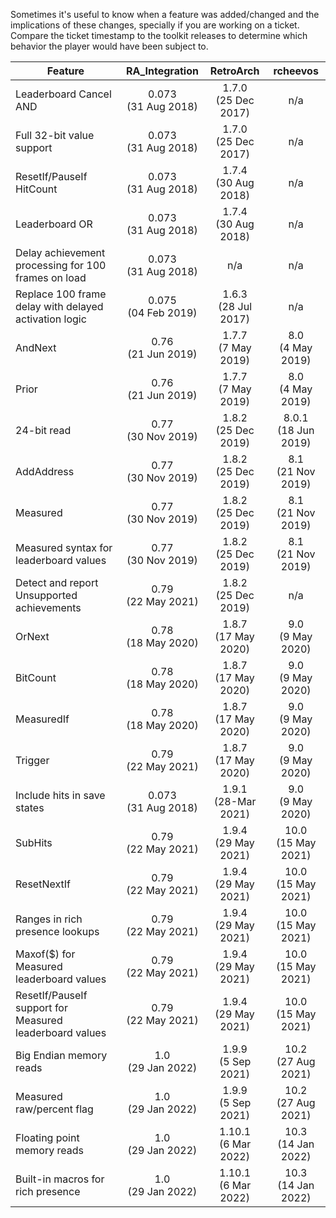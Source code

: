 Sometimes it's useful to know when a feature was added/changed and the implications of these changes, specially if you are working on a ticket. Compare the ticket timestamp to the toolkit releases to determine which behavior the player would have been subject to.

| Feature | RA_Integration | RetroArch | rcheevos |
| ------- |:--------------:|:---------:|:--------:|
| Leaderboard Cancel AND | 0.073<br>(31 Aug 2018) | 1.7.0<br>(25 Dec 2017) | n/a |
| Full 32-bit value support | 0.073<br>(31 Aug 2018) | 1.7.0<br>(25 Dec 2017) | n/a |
| ResetIf/PauseIf HitCount | 0.073<br>(31 Aug 2018) | 1.7.4<br>(30 Aug 2018) | n/a |
| Leaderboard OR | 0.073<br>(31 Aug 2018) | 1.7.4<br>(30 Aug 2018) | n/a |
| Delay achievement processing for 100 frames on load | 0.073<br>(31 Aug 2018) | n/a | n/a |
| Replace 100 frame delay with delayed activation logic | 0.075<br>(04 Feb 2019) | 1.6.3<br>(28 Jul 2017) | n/a |
| AndNext | 0.76<br>(21 Jun 2019) | 1.7.7<br>(7 May 2019) | 8.0<br>(4 May 2019) |
| Prior | 0.76<br>(21 Jun 2019) | 1.7.7<br>(7 May 2019) | 8.0<br>(4 May 2019) |
| 24-bit read | 0.77<br>(30 Nov 2019) | 1.8.2<br>(25 Dec 2019) | 8.0.1<br>(18 Jun 2019) |
| AddAddress | 0.77<br>(30 Nov 2019) | 1.8.2<br>(25 Dec 2019) | 8.1<br>(21 Nov 2019) |
| Measured | 0.77<br>(30 Nov 2019) | 1.8.2<br>(25 Dec 2019) | 8.1<br>(21 Nov 2019) |
| Measured syntax for leaderboard values | 0.77<br>(30 Nov 2019) | 1.8.2<br>(25 Dec 2019) | 8.1<br>(21 Nov 2019) |
| Detect and report Unsupported achievements | 0.79<br>(22 May 2021) | 1.8.2<br>(25 Dec 2019) | n/a |
| OrNext | 0.78<br>(18 May 2020) | 1.8.7<br>(17 May 2020) | 9.0<br>(9 May 2020) |
| BitCount | 0.78<br>(18 May 2020) | 1.8.7<br>(17 May 2020) | 9.0<br>(9 May 2020) |
| MeasuredIf | 0.78<br>(18 May 2020) | 1.8.7<br>(17 May 2020) | 9.0<br>(9 May 2020) |
| Trigger | 0.79<br>(22 May 2021) | 1.8.7<br>(17 May 2020) | 9.0<br>(9 May 2020) |
| Include hits in save states | 0.073<br>(31 Aug 2018) | 1.9.1<br>(28-Mar 2021) | 9.0<br>(9 May 2020) |
| SubHits | 0.79<br>(22 May 2021) | 1.9.4<br>(29 May 2021) | 10.0<br>(15 May 2021) |
| ResetNextIf | 0.79<br>(22 May 2021) | 1.9.4<br>(29 May 2021) | 10.0<br>(15 May 2021) |
| Ranges in rich presence lookups | 0.79<br>(22 May 2021) | 1.9.4<br>(29 May 2021) | 10.0<br>(15 May 2021) |
| Maxof($) for Measured leaderboard values | 0.79<br>(22 May 2021) | 1.9.4<br>(29 May 2021) | 10.0<br>(15 May 2021) |
| ResetIf/PauseIf support for Measured leaderboard values | 0.79<br>(22 May 2021) | 1.9.4<br>(29 May 2021) | 10.0<br>(15 May 2021) |
| Big Endian memory reads | 1.0<br>(29 Jan 2022) | 1.9.9<br>(5 Sep 2021) | 10.2<br>(27 Aug 2021) |
| Measured raw/percent flag | 1.0<br>(29 Jan 2022) | 1.9.9<br>(5 Sep 2021) | 10.2<br>(27 Aug 2021) |
| Floating point memory reads | 1.0<br>(29 Jan 2022) | 1.10.1<br>(6 Mar 2022) | 10.3<br>(14 Jan 2022) |
| Built-in macros for rich presence | 1.0<br>(29 Jan 2022) | 1.10.1<br>(6 Mar 2022) | 10.3<br>(14 Jan 2022) |
